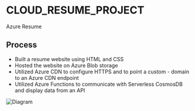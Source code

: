 # CLOUD_RESUME_PROJECT
Azure Resume

## Process
- Built a resume website using HTML and CSS
- Hosted the website on Azure Blob storage
- Utilized Azure CDN to configure HTTPS and to point a custom - domain to an Azure CDN endpoint
- Utilized Azure Functions to communicate with Serverless CosmosDB and display data from an API

![Diagram ](https://user-images.githubusercontent.com/123847780/217163226-aa713754-73ec-4a2a-bdf1-393ed481dd7b.jpg)
